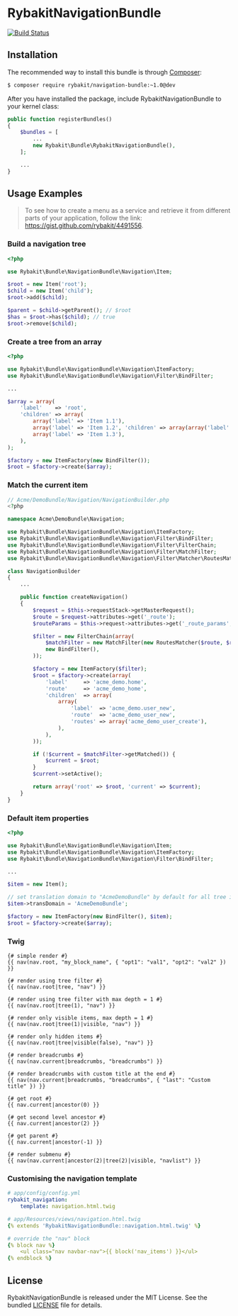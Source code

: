 RybakitNavigationBundle
=======================
[![Build Status](https://secure.travis-ci.org/rybakit/RybakitNavigationBundle.png?branch=master)](http://travis-ci.org/rybakit/RybakitNavigationBundle)

## Installation

The recommended way to install this bundle is through [Composer](http://getcomposer.org):

```sh
$ composer require rybakit/navigation-bundle:~1.0@dev
```

After you have installed the package, include RybakitNavigationBundle to your kernel class:

```php
public function registerBundles()
{
    $bundles = [
        ...
        new Rybakit\Bundle\RybakitNavigationBundle(),
    ];

    ...
}
```

## Usage Examples

> To see how to create a menu as a service and retrieve it from different parts of your application, follow the link: https://gist.github.com/rybakit/4491556.

### Build a navigation tree

``` php
<?php

use Rybakit\Bundle\NavigationBundle\Navigation\Item;

$root = new Item('root');
$child = new Item('child');
$root->add($child);

$parent = $child->getParent(); // $root
$has = $root->has($child); // true
$root->remove($child);
```

### Create a tree from an array

``` php
<?php

use Rybakit\Bundle\NavigationBundle\Navigation\ItemFactory;
use Rybakit\Bundle\NavigationBundle\Navigation\Filter\BindFilter;

...

$array = array(
    'label'    => 'root',
    'children' => array(
        array('label' => 'Item 1.1'),
        array('label' => 'Item 1.2', 'children' => array(array('label' => 'Item 1.2.1'))),
        array('label' => 'Item 1.3'),
    ),
);

$factory = new ItemFactory(new BindFilter());
$root = $factory->create($array);
```

### Match the current item

``` php
// Acme/DemoBundle/Navigation/NavigationBuilder.php
<?php

namespace Acme\DemoBundle\Navigation;

use Rybakit\Bundle\NavigationBundle\Navigation\ItemFactory;
use Rybakit\Bundle\NavigationBundle\Navigation\Filter\BindFilter;
use Rybakit\Bundle\NavigationBundle\Navigation\Filter\FilterChain;
use Rybakit\Bundle\NavigationBundle\Navigation\Filter\MatchFilter;
use Rybakit\Bundle\NavigationBundle\Navigation\Filter\Matcher\RoutesMatcher;

class NavigationBuilder
{
    ...

    public function createNavigation()
    {
        $request = $this->requestStack->getMasterRequest();
        $route = $request->attributes->get('_route');
        $routeParams = $this->request->attributes->get('_route_params', array());

        $filter = new FilterChain(array(
            $matchFilter = new MatchFilter(new RoutesMatcher($route, $routeParams)),
            new BindFilter(),
        ));

        $factory = new ItemFactory($filter);
        $root = $factory->create(array(
            'label'     => 'acme_demo.home',
            'route'     => 'acme_demo_home',
            'children'  => array(
                array(
                    'label'  => 'acme_demo.user_new',
                    'route'  => 'acme_demo_user_new',
                    'routes' => array('acme_demo_user_create'),
                ),
            ),
        ));

        if (!$current = $matchFilter->getMatched()) {
            $current = $root;
        }
        $current->setActive();

        return array('root' => $root, 'current' => $current);
    }
}
```

### Default item properties

``` php
<?php

use Rybakit\Bundle\NavigationBundle\Navigation\Item;
use Rybakit\Bundle\NavigationBundle\Navigation\ItemFactory;
use Rybakit\Bundle\NavigationBundle\Navigation\Filter\BindFilter;

...

$item = new Item();

// set translation domain to "AcmeDemoBundle" by default for all tree items
$item->transDomain = 'AcmeDemoBundle';

$factory = new ItemFactory(new BindFilter(), $item);
$root = $factory->create($array);
```

### Twig

```jinja
{# simple render #}
{{ nav(nav.root, "my_block_name", { "opt1": "val1", "opt2": "val2" }) }}

{# render using tree filter #}
{{ nav(nav.root|tree, "nav") }}

{# render using tree filter with max depth = 1 #}
{{ nav(nav.root|tree(1), "nav") }}

{# render only visible items, max depth = 1 #}
{{ nav(nav.root|tree(1)|visible, "nav") }}

{# render only hidden items #}
{{ nav(nav.root|tree|visible(false), "nav") }}

{# render breadcrumbs #}
{{ nav(nav.current|breadcrumbs, "breadcrumbs") }}

{# render breadcrumbs with custom title at the end #}
{{ nav(nav.current|breadcrumbs, "breadcrumbs", { "last": "Custom title" }) }}

{# get root #}
{{ nav.current|ancestor(0) }}

{# get second level ancestor #}
{{ nav.current|ancestor(2) }}

{# get parent #}
{{ nav.current|ancestor(-1) }}

{# render submenu #}
{{ nav(nav.current|ancestor(2)|tree(2)|visible, "navlist") }}
```


### Customising the navigation template

```yaml
# app/config/config.yml
rybakit_navigation:
    template: navigation.html.twig
```

```yaml
# app/Resources/views/navigation.html.twig
{% extends 'RybakitNavigationBundle::navigation.html.twig' %}

# override the "nav" block
{% block nav %}
    <ul class="nav navbar-nav">{{ block('nav_items') }}</ul>
{% endblock %}
```


## License

RybakitNavigationBundle is released under the MIT License. See the bundled [LICENSE](LICENSE) file for details.
